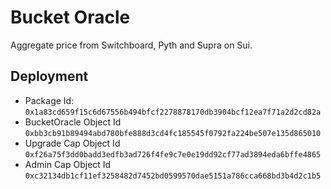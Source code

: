 # Bucket Oracle
Aggregate price from Switchboard, Pyth and Supra on Sui.

## Deployment
* Package Id: 
```0x1a83cd659f15c6d67556b494bfcf2278878170db3904bcf12ea7f71a2d2cd82a```
* BucketOracle Object Id
```0xbb3cb91b89494abd780bfe888d3cd4fc185545f0792fa224be507e135d865010```
* Upgrade Cap Object Id
```0xf26a75f3dd0badd3edfb3ad726f4fe9c7e0e19dd92cf77ad3894eda6bffe4865```
* Admin Cap Object Id
```0xc32134db1cf11ef3258482d7452bd0599570dae5151a786cca668bd3b4d2c1b5```
